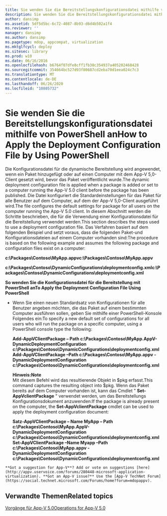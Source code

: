 ```yaml
---
title: Sie wenden Sie die Bereitstellungskonfigurationsdatei mithilfe von PowerShell an
description: Sie wenden Sie die Bereitstellungskonfigurationsdatei mithilfe von PowerShell an
author: dansimp
ms.assetid: 5df5d5bc-6c72-4087-8b93-d6d4b502a1f4
ms.reviewer: ''
manager: dansimp
ms.author: dansimp
ms.pagetype: mdop, appcompat, virtualization
ms.mktglfcycl: deploy
ms.sitesec: library
ms.prod: w10
ms.date: 06/16/2016
ms.openlocfilehash: b6764f07dfe8cff1fb30c354937a405202468428
ms.sourcegitcommit: 354664bc527d93f80687cd2eba70d1eea024c7c3
ms.translationtype: MT
ms.contentlocale: de-DE
ms.lasthandoff: 06/26/2020
ms.locfileid: "10805732"
---
```

# <span data-ttu-id="85178-103">Sie wenden Sie die Bereitstellungskonfigurationsdatei mithilfe von PowerShell an</span><span class="sxs-lookup"><span data-stu-id="85178-103">How to Apply the Deployment Configuration File by Using PowerShell</span></span>


<span data-ttu-id="85178-104">Die Konfigurationsdatei für die dynamische Bereitstellung wird angewendet, wenn ein Paket hinzugefügt oder auf einen Computer mit dem App-V 5,0-Client gesetzt wird, bevor das Paket veröffentlicht wurde.</span><span class="sxs-lookup"><span data-stu-id="85178-104">The dynamic deployment configuration file is applied when a package is added or set to a computer running the App-V 5.0 client before the package has been published.</span></span> <span data-ttu-id="85178-105">Die Datei konfiguriert die Standardeinstellungen für das Paket für alle Benutzer auf dem Computer, auf dem der App-V 5,0-Client ausgeführt wird.</span><span class="sxs-lookup"><span data-stu-id="85178-105">The file configures the default settings for package for all users on the computer running the App-V 5.0 client.</span></span> <span data-ttu-id="85178-106">In diesem Abschnitt werden die Schritte beschrieben, die für die Verwendung einer Konfigurationsdatei für die Bereitstellung verwendet werden.</span><span class="sxs-lookup"><span data-stu-id="85178-106">This section describes the steps used to use a deployment configuration file.</span></span> <span data-ttu-id="85178-107">Das Verfahren basiert auf dem folgenden Beispiel und setzt voraus, dass die folgenden Paket-und Konfigurationsdateien auf einem Computer vorhanden sind:</span><span class="sxs-lookup"><span data-stu-id="85178-107">The procedure is based on the following example and assumes the following package and configuration files exist on a computer:</span></span>

**<span data-ttu-id="85178-108">c:\\Packages\\Contoso\\MyApp.appv</span><span class="sxs-lookup"><span data-stu-id="85178-108">c:\\Packages\\Contoso\\MyApp.appv</span></span>**

**<span data-ttu-id="85178-109">c:\\Packages\\Contoso\\DynamicConfigurations\\deploymentconfig.xml</span><span class="sxs-lookup"><span data-stu-id="85178-109">c:\\Packages\\Contoso\\DynamicConfigurations\\deploymentconfig.xml</span></span>**

**<span data-ttu-id="85178-110">So wenden Sie die Konfigurationsdatei für die Bereitstellung mit PowerShell an</span><span class="sxs-lookup"><span data-stu-id="85178-110">To Apply the Deployment Configuration File Using PowerShell</span></span>**

-   <span data-ttu-id="85178-111">Wenn Sie einen neuen Standardsatz von Konfigurationen für alle Benutzer angeben möchten, die das Paket auf einem bestimmten Computer ausführen sollen, geben Sie mithilfe einer PowerShell-Konsole Folgendes ein:</span><span class="sxs-lookup"><span data-stu-id="85178-111">To specify a new default set of configurations for all users who will run the package on a specific computer, using a PowerShell console type the following:</span></span>

    **<span data-ttu-id="85178-112">Add-AppVClientPackage – Path c:\\Packages\\Contoso\\MyApp.AppV-DynamicDeploymentConfiguration c:\\Packages\\Contoso\\DynamicConfigurations\\deploymentconfig.xml</span><span class="sxs-lookup"><span data-stu-id="85178-112">Add-AppVClientPackage –Path c:\\Packages\\Contoso\\MyApp.appv -DynamicDeploymentConfiguration c:\\Packages\\Contoso\\DynamicConfigurations\\deploymentconfig.xml</span></span>**

    **<span data-ttu-id="85178-113">Hinweis:</span><span class="sxs-lookup"><span data-stu-id="85178-113">Note</span></span>**  
    <span data-ttu-id="85178-114">Mit diesem Befehl wird das resultierende Objekt in $pkg erfasst.</span><span class="sxs-lookup"><span data-stu-id="85178-114">This command captures the resulting object into $pkg.</span></span> <span data-ttu-id="85178-115">Wenn das Paket bereits auf dem Computer vorhanden ist, kann das Cmdlet " **Set-AppVclientPackage** " verwendet werden, um das Bereitstellungs Konfigurationsdokument anzuwenden:</span><span class="sxs-lookup"><span data-stu-id="85178-115">If the package is already present on the computer, the **Set-AppVclientPackage** cmdlet can be used to apply the deployment configuration document:</span></span>

    **<span data-ttu-id="85178-116">Satz-AppVClientPackage – Name MyApp – Path c:\\Packages\\Contoso\\MyApp.AppV-DynamicDeploymentConfiguration c:\\Packages\\Contoso\\DynamicConfigurations\\deploymentconfig.xml</span><span class="sxs-lookup"><span data-stu-id="85178-116">Set-AppVClientPackage –Name Myapp –Path c:\\Packages\\Contoso\\MyApp.appv -DynamicDeploymentConfiguration c:\\Packages\\Contoso\\DynamicConfigurations\\deploymentconfig.xml</span></span>**



~~~
**Got a suggestion for App-V**? Add or vote on suggestions [here](http://appv.uservoice.com/forums/280448-microsoft-application-virtualization). **Got an App-V issue?** Use the [App-V TechNet Forum](https://social.technet.microsoft.com/Forums/home?forum=mdopappv).
~~~

## <span data-ttu-id="85178-117">Verwandte Themen</span><span class="sxs-lookup"><span data-stu-id="85178-117">Related topics</span></span>


[<span data-ttu-id="85178-118">Vorgänge für App-V 5.0</span><span class="sxs-lookup"><span data-stu-id="85178-118">Operations for App-V 5.0</span></span>](operations-for-app-v-50.md)









